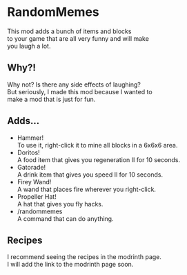 # RandomMemes
This mod adds a bunch of items and blocks\
to your game that are all very funny and will make\
you laugh a lot.

## Why?!
Why not? Is there any side effects of laughing?\
But seriously, I made this mod because I wanted to\
make a mod that is just for fun.

## Adds...

- Hammer!\
  To use it, right-click it to mine all blocks in a 6x6x6 area.
- Doritos!\
  A food item that gives you regeneration II for 10 seconds.
- Gatorade!\
  A drink item that gives you speed II for 10 seconds.
- Firey Wand!\
  A wand that places fire wherever you right-click.
- Propeller Hat!\
  A hat that gives you fly hacks.
- /randommemes\
  A command that can do anything.

## Recipes
I recommend seeing the recipes in the modrinth page.\
I will add the link to the modrinth page soon.